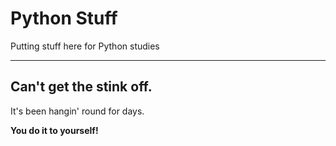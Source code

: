 # Python Stuff
Putting stuff here for Python studies

***************

## Can't get the stink off. ##

It's been hangin' round for days.

**You do it to yourself!**
